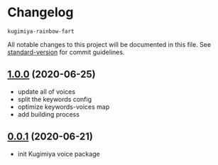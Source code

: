 # Changelog

`kugimiya-rainbow-fart`

All notable changes to this project will be documented in this file. See [standard-version](https://github.com/conventional-changelog/standard-version) for commit guidelines.

## [1.0.0](https://github.com/zthxxx/kugimiya-rainbow-fart/compare/v0.0.1...v1.0.0) (2020-06-25)

- update all of voices
- split the keywords config
- optimize keywords-voices map
- add building process

## [0.0.1](https://github.com/zthxxx/kugimiya-rainbow-fart/tree/v0.0.1) (2020-06-21)

- init Kugimiya voice package
